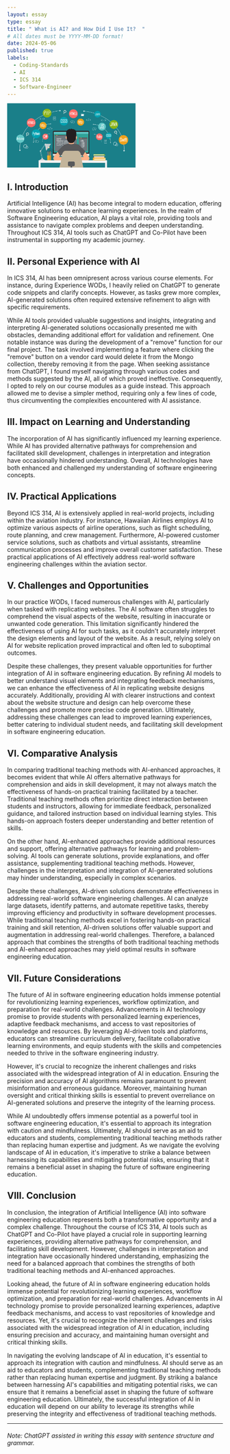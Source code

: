 ```yaml
---
layout: essay
type: essay
title: " What is AI? and How Did I Use It?  "
# All dates must be YYYY-MM-DD format!
date: 2024-05-06
published: true
labels:
  - Coding-Standards
  - AI
  - ICS 314
  - Software-Engineer
---
```

<img width="300px" class="rounded float-start pe-4" src="../img/code1.jpeg">

## I. Introduction

Artificial Intelligence (AI) has become integral to modern education, offering innovative solutions to enhance learning experiences. In the realm of Software Engineering education, AI plays a vital role, providing tools and assistance to navigate complex problems and deepen understanding. Throughout ICS 314, AI tools such as ChatGPT and Co-Pilot have been instrumental in supporting my academic journey.

## II. Personal Experience with AI

In ICS 314, AI has been omnipresent across various course elements. For instance, during Experience WODs, I heavily relied on ChatGPT to generate code snippets and clarify concepts. However, as tasks grew more complex, AI-generated solutions often required extensive refinement to align with specific requirements.

While AI tools provided valuable suggestions and insights, integrating and interpreting AI-generated solutions occasionally presented me with obstacles, demanding additional effort for validation and refinement. One notable instance was during the development of a "remove" function for our final project. The task involved implementing a feature where clicking the "remove" button on a vendor card would delete it from the Mongo collection, thereby removing it from the page. When seeking assistance from ChatGPT, I found myself navigating through various codes and methods suggested by the AI, all of which proved ineffective. Consequently, I opted to rely on our course modules as a guide instead. This approach allowed me to devise a simpler method, requiring only a few lines of code, thus circumventing the complexities encountered with AI assistance.

## III. Impact on Learning and Understanding

The incorporation of AI has significantly influenced my learning experience. While AI has provided alternative pathways for comprehension and facilitated skill development, challenges in interpretation and integration have occasionally hindered understanding. Overall, AI technologies have both enhanced and challenged my understanding of software engineering concepts.

## IV. Practical Applications

Beyond ICS 314, AI is extensively applied in real-world projects, including within the aviation industry. For instance, Hawaiian Airlines employs AI to optimize various aspects of airline operations, such as flight scheduling, route planning, and crew management. Furthermore, AI-powered customer service solutions, such as chatbots and virtual assistants, streamline communication processes and improve overall customer satisfaction. These practical applications of AI effectively address real-world software engineering challenges within the aviation sector.

## V. Challenges and Opportunities

In our practice WODs, I faced numerous challenges with AI, particularly when tasked with replicating websites. The AI software often struggles to comprehend the visual aspects of the website, resulting in inaccurate or unwanted code generation. This limitation significantly hindered the effectiveness of using AI for such tasks, as it couldn't accurately interpret the design elements and layout of the website. As a result, relying solely on AI for website replication proved impractical and often led to suboptimal outcomes.

Despite these challenges, they present valuable opportunities for further integration of AI in software engineering education. By refining AI models to better understand visual elements and integrating feedback mechanisms, we can enhance the effectiveness of AI in replicating website designs accurately. Additionally, providing AI with clearer instructions and context about the website structure and design can help overcome these challenges and promote more precise code generation. Ultimately, addressing these challenges can lead to improved learning experiences, better catering to individual student needs, and facilitating skill development in software engineering education.

## VI. Comparative Analysis

In comparing traditional teaching methods with AI-enhanced approaches, it becomes evident that while AI offers alternative pathways for comprehension and aids in skill development, it may not always match the effectiveness of hands-on practical training facilitated by a teacher. Traditional teaching methods often prioritize direct interaction between students and instructors, allowing for immediate feedback, personalized guidance, and tailored instruction based on individual learning styles. This hands-on approach fosters deeper understanding and better retention of skills.

On the other hand, AI-enhanced approaches provide additional resources and support, offering alternative pathways for learning and problem-solving. AI tools can generate solutions, provide explanations, and offer assistance, supplementing traditional teaching methods. However, challenges in the interpretation and integration of AI-generated solutions may hinder understanding, especially in complex scenarios.

Despite these challenges, AI-driven solutions demonstrate effectiveness in addressing real-world software engineering challenges. AI can analyze large datasets, identify patterns, and automate repetitive tasks, thereby improving efficiency and productivity in software development processes. While traditional teaching methods excel in fostering hands-on practical training and skill retention, AI-driven solutions offer valuable support and augmentation in addressing real-world challenges. Therefore, a balanced approach that combines the strengths of both traditional teaching methods and AI-enhanced approaches may yield optimal results in software engineering education.

## VII. Future Considerations

The future of AI in software engineering education holds immense potential for revolutionizing learning experiences, workflow optimization, and preparation for real-world challenges. Advancements in AI technology promise to provide students with personalized learning experiences, adaptive feedback mechanisms, and access to vast repositories of knowledge and resources. By leveraging AI-driven tools and platforms, educators can streamline curriculum delivery, facilitate collaborative learning environments, and equip students with the skills and competencies needed to thrive in the software engineering industry.

However, it's crucial to recognize the inherent challenges and risks associated with the widespread integration of AI in education. Ensuring the precision and accuracy of AI algorithms remains paramount to prevent misinformation and erroneous guidance. Moreover, maintaining human oversight and critical thinking skills is essential to prevent overreliance on AI-generated solutions and preserve the integrity of the learning process.

While AI undoubtedly offers immense potential as a powerful tool in software engineering education, it's essential to approach its integration with caution and mindfulness. Ultimately, AI should serve as an aid to educators and students, complementing traditional teaching methods rather than replacing human expertise and judgment. As we navigate the evolving landscape of AI in education, it's imperative to strike a balance between harnessing its capabilities and mitigating potential risks, ensuring that it remains a beneficial asset in shaping the future of software engineering education.

## VIII. Conclusion

In conclusion, the integration of Artificial Intelligence (AI) into software engineering education represents both a transformative opportunity and a complex challenge. Throughout the course of ICS 314, AI tools such as ChatGPT and Co-Pilot have played a crucial role in supporting learning experiences, providing alternative pathways for comprehension, and facilitating skill development. However, challenges in interpretation and integration have occasionally hindered understanding, emphasizing the need for a balanced approach that combines the strengths of both traditional teaching methods and AI-enhanced approaches.

Looking ahead, the future of AI in software engineering education holds immense potential for revolutionizing learning experiences, workflow optimization, and preparation for real-world challenges. Advancements in AI technology promise to provide personalized learning experiences, adaptive feedback mechanisms, and access to vast repositories of knowledge and resources. Yet, it's crucial to recognize the inherent challenges and risks associated with the widespread integration of AI in education, including ensuring precision and accuracy, and maintaining human oversight and critical thinking skills.

In navigating the evolving landscape of AI in education, it's essential to approach its integration with caution and mindfulness. AI should serve as an aid to educators and students, complementing traditional teaching methods rather than replacing human expertise and judgment. By striking a balance between harnessing AI's capabilities and mitigating potential risks, we can ensure that it remains a beneficial asset in shaping the future of software engineering education. Ultimately, the successful integration of AI in education will depend on our ability to leverage its strengths while preserving the integrity and effectiveness of traditional teaching methods.



<hr>

###### Note: ChatGPT assisted in writing this essay with sentence structure and grammar.
